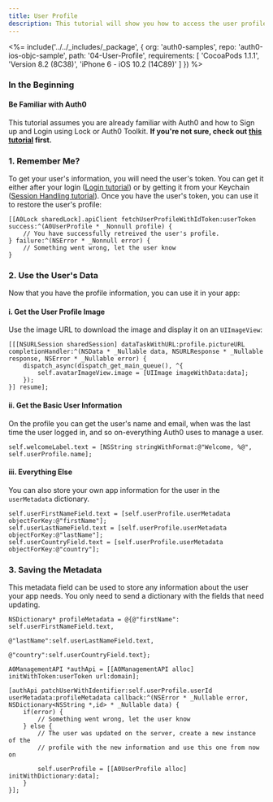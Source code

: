```yaml
---
title: User Profile
description: This tutorial will show you how to access the user profile from within your app, as well as how to update it.
---
```


<%= include('../../_includes/_package', {
  org: 'auth0-samples',
  repo: 'auth0-ios-objc-sample',
  path: '04-User-Profile',
  requirements: [
    'CocoaPods 1.1.1',
    'Version 8.2 (8C38)',
    'iPhone 6 - iOS 10.2 (14C89)'
  ]
}) %>

### In the Beginning

#### Be Familiar with Auth0

This tutorial assumes you are already familiar with Auth0 and how to Sign up and Login using Lock or Auth0 Toolkit. **If you're not sure, check out [this tutorial](/quickstart/native/ios-objc/01-login) first.**

### 1. Remember Me?

To get your user's information, you will need the user's token. You can get it either after your login ([Login tutorial](01-login.md)) or by getting it from your Keychain ([Session Handling tutorial](03-session-handling.md)).
Once you have the user's token, you can use it to restore the user's profile:

```objc
[[A0Lock sharedLock].apiClient fetchUserProfileWithIdToken:userToken
success:^(A0UserProfile * _Nonnull profile) {
	// You have successfully retreived the user's profile.
} failure:^(NSError * _Nonnull error) {
	// Something went wrong, let the user know
}
```

### 2. Use the User's Data

Now that you have the profile information, you can use it in your app:

#### i. Get the User Profile Image

Use the image URL to download the image and display it on an `UIImageView`:

```objc
[[[NSURLSession sharedSession] dataTaskWithURL:profile.pictureURL completionHandler:^(NSData * _Nullable data, NSURLResponse * _Nullable response, NSError * _Nullable error) {
    dispatch_async(dispatch_get_main_queue(), ^{
        self.avatarImageView.image = [UIImage imageWithData:data];
    });
}] resume];
```

#### ii. Get the Basic User Information

On the profile you can get the user's name and email, when was the last time the user logged in, and so on-everything Auth0 uses to manage a user.

```objc
self.welcomeLabel.text = [NSString stringWithFormat:@"Welcome, %@", self.userProfile.name];
```

#### iii. Everything Else

You can also store your own app information for the user in the `userMetadata` dictionary.

```objc
self.userFirstNameField.text = [self.userProfile.userMetadata objectForKey:@"firstName"];
self.userLastNameField.text = [self.userProfile.userMetadata objectForKey:@"lastName"];
self.userCountryField.text = [self.userProfile.userMetadata objectForKey:@"country"];
```

### 3. Saving the Metadata

This metadata field can be used to store any information about the user your app needs. You only need to send a dictionary with the fields that need updating.

```objc
NSDictionary* profileMetadata = @{@"firstName": self.userFirstNameField.text,
                                  @"lastName":self.userLastNameField.text,
                                  @"country":self.userCountryField.text};

A0ManagementAPI *authApi = [[A0ManagementAPI alloc] initWithToken:userToken url:domain];

[authApi patchUserWithIdentifier:self.userProfile.userId userMetadata:profileMetadata callback:^(NSError * _Nullable error, NSDictionary<NSString *,id> * _Nullable data) {
    if(error) {
        // Something went wrong, let the user know
    } else {
        // The user was updated on the server, create a new instance of the
        // profile with the new information and use this one from now on

        self.userProfile = [[A0UserProfile alloc] initWithDictionary:data];
    }
}];
```
